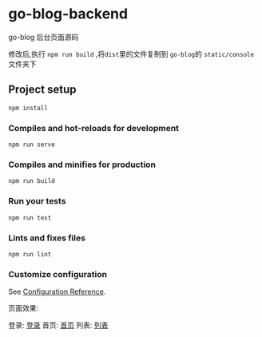 # go-blog-backend

go-blog 后台页面源码


修改后,执行 `npm run build` ,将`dist`里的文件复制到 `go-blog`的 `static/console`文件夹下


## Project setup
```
npm install
```

### Compiles and hot-reloads for development
```
npm run serve
```

### Compiles and minifies for production
```
npm run build
```

### Run your tests
```
npm run test
```

### Lints and fixes files
```
npm run lint
```

### Customize configuration
See [Configuration Reference](https://cli.vuejs.org/config/).

页面效果:

 登录: [登录](./src/assets/images/bc-login.png)
 首页: [首页](./src/assets/images/bc-home.png)
 列表: [列表](./src/assets/images/bc-list.png)